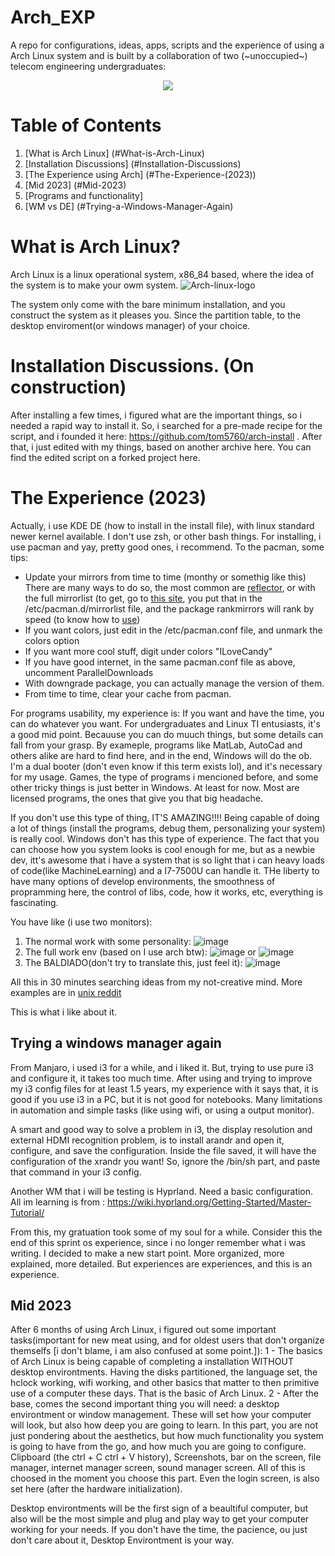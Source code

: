 # Arch_EXP
A repo for configurations, ideas, apps, scripts and the experience of using a Arch Linux system and is built by a collaboration of two (~unoccupied~) telecom engineering undergraduates:
<p align="center"><a href="https://github.com/ruanpereira/Arch_EXP/graphs/contributors">
  <img src="https://contributors-img.web.app/image?repo=ruanpereira/Arch_EXP">
</a></p>

# Table of Contents
1. [What is Arch Linux] (#What-is-Arch-Linux)
2. [Installation Discussions] (#Installation-Discussions)
3. [The Experience using Arch] (#The-Experience-(2023))
4. [Mid 2023] (#Mid-2023)
5. [Programs and functionality]
6. [WM vs DE] (#Trying-a-Windows-Manager-Again)


# What is Arch Linux?

Arch Linux is a linux operational system, x86_84 based, where the idea of the system is to make your owm system. 
![Arch-linux-logo](https://user-images.githubusercontent.com/77154574/230751122-7527170c-f03a-48e9-9e37-9f54fec8bb99.png)

The system only come with the bare minimum installation, and you construct the system as it pleases you. Since the partition table, to the desktop enviroment(or windows manager) of your choice. 

# Installation Discussions. (On construction)
After installing a few times, i figured what are the important things, so i needed a rapid way to install it. So, i searched for a pre-made recipe for 
the script, and i founded it here: https://github.com/tom5760/arch-install . After that, i just edited with my things, based on another archive here. You can find the edited script on a forked project here. 
# The Experience (2023)
Actually, i use KDE DE (how to install in the install file), with linux standard newer kernel available. I don't use zsh, or other bash things. For installing, i use pacman and yay, pretty good ones, i recommend. To the pacman, some tips: 

- Update your mirrors from time to time (monthy or somethig like this) There are many ways to do so, the most common are [reflector](https://ostechnix.com/retrieve-latest-mirror-list-using-reflector-arch-linux/), or with the full mirrorlist (to get, go to [this site](https://archlinux.org/mirrorlist/), you put that in the /etc/pacman.d/mirrorlist file, and the package rankmirrors will rank by speed (to know how to [use](https://www.reddit.com/r/linuxbrasil/comments/9esc3s/usando_reflector_e_rankmirrors_no_arch_linux/))
- If you want colors, just edit in the /etc/pacman.conf file, and unmark the colors option
- If you want more cool stuff, digit under colors "ILoveCandy"
- If you have good internet, in the same pacman.conf file as above, uncomment ParallelDownloads
- With downgrade package, you can actually manage the version of them. 
- From time to time, clear your cache from pacman. 

For programs usability, my experience is: If you want and have the time, you can do whatever you want. For undergraduates and Linux TI entusiasts, it's a good mid point. Becauuse you can do muuch things, but some details can fall from your grasp. By exameple, programs like MatLab, AutoCad and others alike are hard to find here, and in the end, Windows will do the ob. I'm a dual booter (don't even know if this term exists lol), and it's necessary for my usage. Games, the type of programs i mencioned before, and some other tricky things is just better in Windows. At least for now. Most are licensed programs, the ones that give you that big headache. 

If you don't use this type of thing, IT'S AMAZING!!!! Being capable of doing a lot of things (install the programs, debug them, personalizing your system) is really cool. Windows don't has this type of experience. The fact that you can choose how you system looks is cool enough for me, but as a newbie dev, itt's awesome that i have a system that is so light that i can heavy loads of code(like MachineLearning) and a I7-7500U can handle it. THe liberty to have many options of develop environments, the smoothness of propramming here, the control of libs, code, how it works, etc, everything is fascinating. 

You have like (i use two monitors):

1. The normal work with some personality: ![image](https://user-images.githubusercontent.com/77154574/218199152-c7e93d3c-f61f-4710-becf-e59d0873d26e.png)
2. The full work env (based on I use arch btw): ![image](https://user-images.githubusercontent.com/77154574/218198308-de14b915-3569-49d1-96a6-65632620b8dc.png)
or ![image](https://user-images.githubusercontent.com/77154574/218199739-51393029-a74e-4230-bee8-997f4eaba9d5.png)
3. The BALDIADO(don't try to translate this, just feel it): ![image](https://user-images.githubusercontent.com/77154574/218201241-0c9e02c8-8204-4e16-8277-750ee9a522ee.png)

All this in 30 minutes searching ideas from my not-creative mind. More examples are in [unix reddit](https://www.reddit.com/r/unixporn/)

This is what i like about it.

## Trying a windows manager again

From Manjaro, i used i3 for a while, and i liked it. But, trying to use pure i3 and configure it, it takes too much time. After using and trying to improve my i3 config files for at least 1.5 years, my experience with it says that, it is good if you use i3 in a PC, but it is not good for notebooks. Many limitations in automation and simple tasks (like using wifi, or using a output monitor).

A smart and good way to solve a problem in i3, the display resolution and external HDMI recognition problem, is to install arandr and open it, configure, and save the configuration. Inside the file saved, it will have the configuration of the xrandr you want! So, ignore the /bin/sh part, and paste that command in your i3 config.  

Another WM that i will be testing is Hyprland. Need a basic configuration.
All im learning is from : https://wiki.hyprland.org/Getting-Started/Master-Tutorial/

From this, my gratuation took some of my soul for a while. Consider this the end of this sprint os experience, since i no longer remember what i was writing. I decided to make a new start point. More organized, more explained, more detailed. But experiences are experiences, and this is an experience.

## Mid 2023
After 6 months of using Arch Linux, i figured out some important tasks(important for new meat using, and for oldest users that don't organize themselfs [i don't blame, i am also confused at some point.]):
1 - The basics of Arch Linux is being capable of completing a installation WITHOUT desktop environtments. Having the disks partitioned, the language set, the hclock working, wifi working, and other basics that matter to then primitive use of a computer these days. That is the basic of Arch Linux.
2 - After the base, comes the second important thing you will need: a desktop environtment or window management. These will set how your computer will look, but also how deep you are going to learn. In this part, you are not just pondering about the aesthetics, but how much functionality you system is going to have from the go, and how much you are going to configure. Clipboard (the ctrl + C ctrl + V history), Screenshots, bar on the screen, file manager, internet manager screen, sound manager screen. All of this is choosed in the moment you choose this part.
Even the login screen, is also set here (after the hardware initialization).

Desktop environtments will be the first sign of a beaultiful computer, but also will be the most simple and plug and play way to get your computer working for your needs. If you don't have the time, the pacience, ou just don't care about it, Desktop Environtment is your way.

